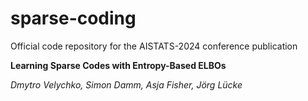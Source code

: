 # sparse-coding

Official code repository for the AISTATS-2024 conference publication

**Learning Sparse Codes with Entropy-Based ELBOs**

*Dmytro Velychko, Simon Damm, Asja Fisher, Jörg Lücke*




